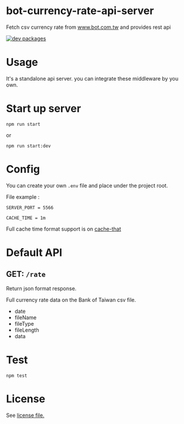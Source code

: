 # bot-currency-rate-api-server
Fetch csv currency rate from www.bot.com.tw and provides rest api

[![dev packages](https://david-dm.org/silveryiris/bot-currency-rate-api-server.svg)](https://david-dm.org/silveryiris/bot-currency-rate-api-server)


# Usage

It's a standalone api server. you can integrate these middleware by you own.

# Start up server
````
npm run start
````

or 

````
npm run start:dev
````

# Config

You can create your own `.env` file and place under the project root.

File example :
````
SERVER_PORT = 5566

CACHE_TIME = 1m
````

Full cache time format support is on [cache-that](https://github.com/silveryiris/cache-that#time-format-support)  

# Default API

## GET: `/rate`

Return json format response.

Full currency rate data on the Bank of Taiwan csv file.

- date
- fileName
- fileType
- fileLength
- data

# Test

````
npm test
````

# License

See [license file.](https://github.com/silveryiris/bot-currency-rate-api-server/blob/master/LICENSE)
